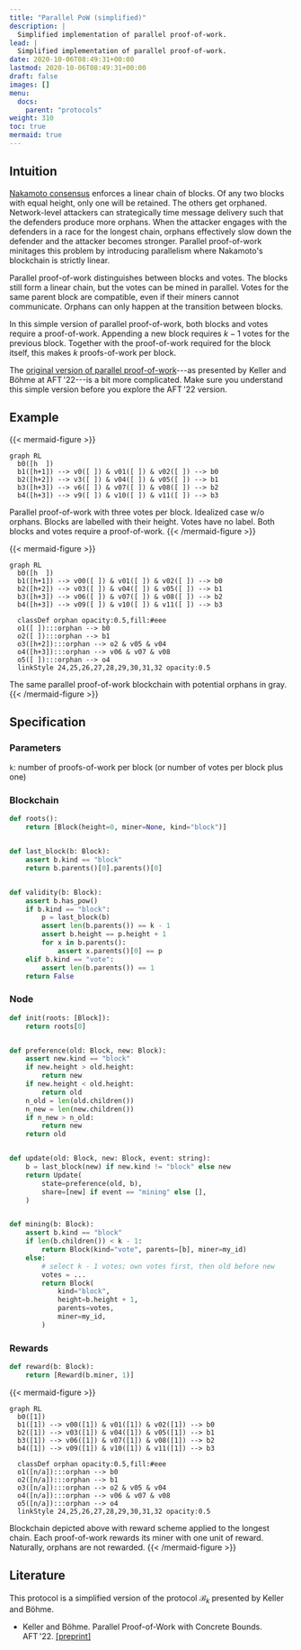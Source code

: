 ```yaml
---
title: "Parallel PoW (simplified)"
description: |
  Simplified implementation of parallel proof-of-work.
lead: |
  Simplified implementation of parallel proof-of-work.
date: 2020-10-06T08:49:31+00:00
lastmod: 2020-10-06T08:49:31+00:00
draft: false
images: []
menu:
  docs:
    parent: "protocols"
weight: 310
toc: true
mermaid: true
---
```


## Intuition

[Nakamoto consensus](../nakamoto) enforces a linear chain of blocks. Of
any two blocks with equal height, only one will be retained. The others
get orphaned. Network-level attackers can strategically time message
delivery such that the defenders produce more orphans. When the attacker
engages with the defenders in a race for the longest chain, orphans
effectively slow down the defender and the attacker becomes stronger.
Parallel proof-of-work minitages this problem by introducing parallelism
where Nakamoto's blockchain is strictly linear.

Parallel proof-of-work distinguishes between blocks and votes. The
blocks still form a linear chain, but the votes can be mined in
parallel. Votes for the same parent block are compatible, even if their
miners cannot communicate. Orphans can only happen at the transition
between blocks.

In this simple version of parallel proof-of-work, both blocks and votes
require a proof-of-work. Appending a new block requires $k - 1$ votes
for the previous block. Together with the proof-of-work required for the
block itself, this makes $k$ proofs-of-work per block.

The [original version of parallel proof-of-work](../parallel-aft22)---as
presented by Keller and Böhme at AFT '22---is a bit more complicated.
Make sure you understand this simple version before you explore the
AFT '22 version.

## Example

{{< mermaid-figure >}}
```mermaid
graph RL
  b0([h  ])
  b1([h+1]) --> v0([ ]) & v01([ ]) & v02([ ]) --> b0
  b2([h+2]) --> v3([ ]) & v04([ ]) & v05([ ]) --> b1
  b3([h+3]) --> v6([ ]) & v07([ ]) & v08([ ]) --> b2
  b4([h+3]) --> v9([ ]) & v10([ ]) & v11([ ]) --> b3
```
Parallel proof-of-work with three votes per block. Idealized case w/o
orphans. Blocks are labelled with their height. Votes have no label.
Both blocks and votes require a proof-of-work.
{{< /mermaid-figure >}}

{{< mermaid-figure >}}
```mermaid
graph RL
  b0([h  ])
  b1([h+1]) --> v00([ ]) & v01([ ]) & v02([ ]) --> b0
  b2([h+2]) --> v03([ ]) & v04([ ]) & v05([ ]) --> b1
  b3([h+3]) --> v06([ ]) & v07([ ]) & v08([ ]) --> b2
  b4([h+3]) --> v09([ ]) & v10([ ]) & v11([ ]) --> b3

  classDef orphan opacity:0.5,fill:#eee
  o1([ ]):::orphan --> b0
  o2([ ]):::orphan --> b1
  o3([h+2]):::orphan --> o2 & v05 & v04
  o4([h+3]):::orphan --> v06 & v07 & v08
  o5([ ]):::orphan --> o4
  linkStyle 24,25,26,27,28,29,30,31,32 opacity:0.5
```
The same parallel proof-of-work blockchain with potential orphans in gray.
{{< /mermaid-figure >}}


## Specification

### Parameters

`k`: number of proofs-of-work per block (or number of votes per
block plus one)

### Blockchain

```python
def roots():
    return [Block(height=0, miner=None, kind="block")]


def last_block(b: Block):
    assert b.kind == "block"
    return b.parents()[0].parents()[0]


def validity(b: Block):
    assert b.has_pow()
    if b.kind == "block":
        p = last_block(b)
        assert len(b.parents()) == k - 1
        assert b.height == p.height + 1
        for x in b.parents():
            assert x.parents()[0] == p
    elif b.kind == "vote":
        assert len(b.parents()) == 1
    return False
```

### Node

```python
def init(roots: [Block]):
    return roots[0]


def preference(old: Block, new: Block):
    assert new.kind == "block"
    if new.height > old.height:
        return new
    if new.height < old.height:
        return old
    n_old = len(old.children())
    n_new = len(new.children())
    if n_new > n_old:
        return new
    return old


def update(old: Block, new: Block, event: string):
    b = last_block(new) if new.kind != "block" else new
    return Update(
        state=preference(old, b),
        share=[new] if event == "mining" else [],
    )


def mining(b: Block):
    assert b.kind == "block"
    if len(b.children()) < k - 1:
        return Block(kind="vote", parents=[b], miner=my_id)
    else:
        # select k - 1 votes; own votes first, then old before new
        votes = ...
        return Block(
            kind="block",
            height=b.height + 1,
            parents=votes,
            miner=my_id,
        )
```

### Rewards

```python
def reward(b: Block):
    return [Reward(b.miner, 1)]
```

{{< mermaid-figure >}}
```mermaid
graph RL
  b0([1])
  b1([1]) --> v00([1]) & v01([1]) & v02([1]) --> b0
  b2([1]) --> v03([1]) & v04([1]) & v05([1]) --> b1
  b3([1]) --> v06([1]) & v07([1]) & v08([1]) --> b2
  b4([1]) --> v09([1]) & v10([1]) & v11([1]) --> b3

  classDef orphan opacity:0.5,fill:#eee
  o1([n/a]):::orphan --> b0
  o2([n/a]):::orphan --> b1
  o3([n/a]):::orphan --> o2 & v05 & v04
  o4([n/a]):::orphan --> v06 & v07 & v08
  o5([n/a]):::orphan --> o4
  linkStyle 24,25,26,27,28,29,30,31,32 opacity:0.5
```
Blockchain depicted above with reward scheme applied to the longest chain.
Each proof-of-work rewards its miner with one unit of reward. Naturally,
orphans are not rewarded.
{{< /mermaid-figure >}}

<!--

## Attacks

### Selfish Mining

Description.

### SSZ-like attack space

Description.

## CPR API

How to simulate, attack, learn.
-->

## Literature

This protocol is a simplified version of the protocol $\mathcal B_k$
presented by Keller and Böhme.

- Keller and Böhme. Parallel Proof-of-Work with Concrete Bounds.
AFT '22. [[preprint]](https://arxiv.org/abs/2204.00034)

